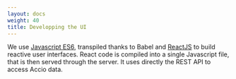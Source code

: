 ```yaml
---
layout: docs
weight: 40
title: Developping the UI
---
```


We use [Javascript ES6](https://babeljs.io/docs/learn-es2015/), transpiled thanks to Babel and [ReactJS](https://facebook.github.io/react/) to build reactive user interfaces.
React code is compiled into a single Javascript file, that is then served through the server.
It uses directly the REST API to access Accio data.
